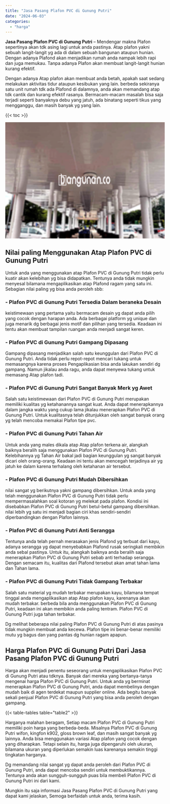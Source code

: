 ```yaml
---
title: "Jasa Pasang Plafon PVC di Gunung Putri"
date: "2024-06-03"
categories: 
  - "harga"
---
```


**Jasa Pasang Plafon PVC di Gunung Putri** – Mendengar makna Plafon sepertinya akan tdk asing lagi untuk anda pastinya. Atap plafon yakni sebuah langit-langit yg ada di dalam sebuah bangunan ataupun hunian. Dengan adanya Plafond akan menjadikan rumah anda nampak lebih rapi dan juga memukau. Tanpa adanya Plafon akan membuat langit-langit hunian kurang efektif.

Dengan adanya Atap plafon akan membuat anda betah, apakah saat sedang melakukan aktivitas tidur ataupun kesibukan yang lain. berbeda sekiranya satu unit rumah tdk ada Plafond di dalamnya, anda akan memandang atap tdk cantik dan kurang efektif rasanya. Bermacam-macam masalah bisa saja terjadi seperti banyaknya debu yang jatuh, ada binatang seperti tikus yang mengganggu, dan masih banyak yg yang lain.

{{< toc >}}

![Jasa Pasang Plafon PVC di Gunung Putri](/images/flafond-pvc-murah27.png)

## Nilai paling Menggunakan Atap Plafon PVC di Gunung Putri

Untuk anda yang menggunakan atap Plafon PVC di Gunung Putri tidak perlu kuatir akan kelebihan yg bisa didapatkan. Tentunya anda tidak mungkin menyesal bilamana mengaplikasikan atap Plafond ragam yang satu ini. Sebagian nilai paling yg bisa anda peroleh sbb:

### \- Plafon PVC di Gunung Putri Tersedia Dalam beraneka Desain

keistimewaan yang pertama yaitu bermacam desain yg dapat anda pilih yang cocok dengan harapan anda. Ada berbagai platform yg unique dan juga menarik dg berbagai jenis motif dan pilihan yang tersedia. Keadaan ini tentu akan membuat tampilan ruangan anda menjadi sangat keren.

### \- Plafon PVC di Gunung Putri Gampang Dipasang

Gampang dipasang menjadikan salah satu keunggulan dari Plafon PVC di Gunung Putri. Anda tidak perlu repot-repot mencari tukang untuk memasangnya karena proses Pengaplikasian bisa anda lakukan sendiri dg gampang. Namun jikalau anda ragu, anda dapat menyewa tukang untuk memasang Atap plafon tadi.

### \- Plafon PVC di Gunung Putri Sangat Banyak Merk yg Awet

Salah satu keistimewaan dari Plafon PVC di Gunung Putri merupakan memiliki kualitas yg ketahanannya sangat kuat. Anda dapat menerapkannya dalam jangka waktu yang cukup lama jikalau menerapkan Plafon PVC di Gunung Putri. Untuk kualitasnya telah ditunjukkan oleh sangat banyak orang yg telah mencoba memakai Plafon tipe pvc.

### \- Plafon PVC di Gunung Putri Tahan Air

Untuk anda yang males dikala atap Atap plafon terkena air, alangkah baiknya beralih saja menggunakan Plafon PVC di Gunung Putri. Kelebihannya yg Tahan Air bakal jadi bagian keunggulan yg sangat banyak dicari oleh orang-orang. Keadaan ini tentu akan mencegah terjadinya air yg jatuh ke dalam karena terhalang oleh ketahanan air tersebut.

### \- Plafon PVC di Gunung Putri Mudah Dibersihkan

nilai sangat yg berikutnya yakni gampang dibersihkan. Untuk anda yang telah menggunakan Plafon PVC di Gunung Putri tidak perlu mempermasalahkan soal kotoran yg melekat pada plafon. Kondisi ini disebabkan Plafon PVC di Gunung Putri betul-betul gampang dibersihkan. nilai lebih yg satu ini menjadi bagian ciri khas sendiri-sendiri diperbandingkan dengan Plafon lainnya.

### \- Plafon PVC di Gunung Putri Anti Serangga

Tentunya anda telah pernah merasakan jenis Plafond yg terbuat dari kayu, adanya serangga yg dapat menyebabkan Plafond rusak seringkali membikin anda sebal pastinya. Untuk itu, alangkah baiknya anda beralih saja menerapkan Plafon PVC di Gunung Putri sebab anti terhadap serangga. Dengan semacam itu, kualitas dari Plafond tersebut akan amat tahan lama dan Tahan lama.

### \- Plafon PVC di Gunung Putri Tidak Gampang Terbakar

Salah satu material yg mudah terbakar merupakan kayu, bilamana tempat tinggal anda mengaplikasikan atap Atap plafon kayu, karenanya akan mudah terbakar. berbeda bila anda menggunakan Plafon PVC di Gunung Putri, keadaan ini akan membikin anda paling tentram. Plafon PVC di Gunung Putri juga tahan terbakar.

Dg melihat beberapa nilai paling Plafon PVC di Gunung Putri di atas pasinya tidak mungkin membuat anda kecewa. Plafon tipe ini benar-benar memiliki mutu yg bagus dan yang pantas dg hunian ragam apapun.

## Harga Plafon PVC di Gunung Putri Dari Jasa Pasang Plafon PVC di Gunung Putri

Harga akan menjadi penentu seseorang untuk mengaplikasikan Plafon PVC di Gunung Putri atau tdknya. Banyak dari mereka yang bertanya-tanya mengenai harga Plafon PVC di Gunung Putri. Untuk anda yg berminat menerapkan Plafon PVC di Gunung Putri, anda dapat membelinya dengan mudah baik di agen terdekat maupun supplier online. Ada begitu banyak sekali penjual Plafon PVC di Gunung Putri yang bisa anda peroleh dengan gampang.

{{< table-tables table="table2" >}}

Harganya malahan beragam, Setiap macam Plafon PVC di Gunung Putri memiliki poin harga yang berbeda-beda. Misalnya Plafon PVC di Gunung Putri wifon, kingfon k902, gloss brown leaf, dan masih sangat banyak yg lainnya. Anda bisa menggunakan variasi Atap plafon yang cocok dengan yang diharapkan. Tetapi selain itu, harga juga dipengaruhi oleh ukuran, bilamana ukuran yang diperlukan semakin luas karenanya semakin tinggi tingkatan harganya.

Dg memandang nilai sangat yg dapat anda peroleh dari Plafon PVC di Gunung Putri, anda dapat mencoba sendiri untuk membuktikannya. Tentunya anda akan sungguh-sungguh puas bila membeli Plafon PVC di Gunung Putri ini dari kami.

Mungkin itu saja informasi Jasa Pasang Plafon PVC di Gunung Putri yang dapat kami jelaskan, Semoga berfaidah untuk anda, terima kasih.
